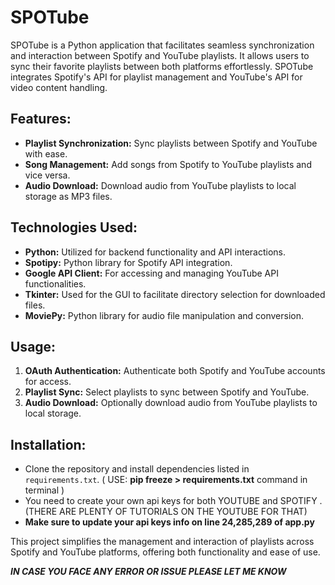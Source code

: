 # SPOTube

SPOTube is a Python application that facilitates seamless synchronization and interaction between Spotify and YouTube playlists. It allows users to sync their favorite playlists between both platforms effortlessly. SPOTube integrates Spotify's API for playlist management and YouTube's API for video content handling. 

## Features:
- **Playlist Synchronization:** Sync playlists between Spotify and YouTube with ease.
- **Song Management:** Add songs from Spotify to YouTube playlists and vice versa.
- **Audio Download:** Download audio from YouTube playlists to local storage as MP3 files.

## Technologies Used:
- **Python:** Utilized for backend functionality and API interactions.
- **Spotipy:** Python library for Spotify API integration.
- **Google API Client:** For accessing and managing YouTube API functionalities.
- **Tkinter:** Used for the GUI to facilitate directory selection for downloaded files.
- **MoviePy:** Python library for audio file manipulation and conversion.

## Usage:
1. **OAuth Authentication:** Authenticate both Spotify and YouTube accounts for access.
2. **Playlist Sync:** Select playlists to sync between Spotify and YouTube.
3. **Audio Download:** Optionally download audio from YouTube playlists to local storage.

## Installation:
- Clone the repository and install dependencies listed in `requirements.txt`. ( USE: **pip freeze > requirements.txt** command in terminal )
- You need to create your own api keys for both YOUTUBE and SPOTIFY . (THERE ARE PLENTY OF TUTORIALS ON THE YOUTUBE FOR THAT)
- **Make sure to update your api keys info on line 24,285,289 of app.py**

This project simplifies the management and interaction of playlists across Spotify and YouTube platforms, offering both functionality and ease of use.

**_IN CASE YOU FACE ANY ERROR OR ISSUE PLEASE LET ME KNOW_**
